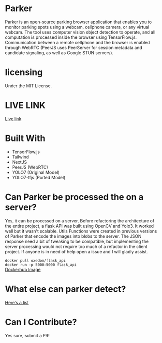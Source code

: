 # Parker

Parker is an open-source parking browser application that enables you to monitor parking spots using a webcam, cellphone camera, or any virtual webcam. The tool uses computer vision object detection to operate, and all computation is processed inside the browser using TensorFlow.js. Communication between a remote cellphone and the browser is enabled through WebRTC (PeerJS uses PeerServer for session metadata and candidate signaling, as well as Google STUN servers).

# licensing

Under the MIT License.

# LIVE LINK

[Live link](https://parker-oxedoms-projects.vercel.app/)


# Built With

- TensorFlow.js
- Tailwind
- NextJS
- PeerJS (WebRTC)
- YOLO7 (Original Model)
- YOLO7-tfjs (Ported Model)

# Can Parker be processed the on a server?

Yes, it can be processed on a server, Before refactoring the architecture of the entire project, a flask API was built using OpenCV and Yolo3. It worked well but it wasn't scalable. Utils Functions were created in previous versions of Parker that encode the images into blobs to the server. The JSON response need a bit of tweaking to be compatible, but implementing the server processing would not require too much of a refactor in the client project. If anyone is in need of help open a issue and I will gladly assist.

`docker pull oxedom/flask_api` <br/>
`docker run -p 5000:5000 flask_api` <br/>
[Dockerhub Image](https://hub.docker.com/repository/docker/oxedom/flask_api/) <br/>

# What else can parker detect?

[Here's a list](https://github.com/oxedom/parker/blob/main/client/libs/labels.json)

# Can I Contribute?

Yes sure, submit a PR!
